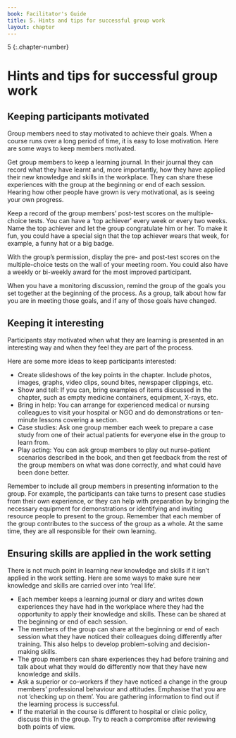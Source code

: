 ```yaml
---
book: Facilitator's Guide
title: 5. Hints and tips for successful group work
layout: chapter
---
```


5
{:.chapter-number}

# Hints and tips for successful group work

## Keeping participants motivated

Group members need to stay motivated to achieve their goals. When a course runs over a long period of time, it is easy to lose motivation. Here are some ways to keep members motivated.
 
Get group members to keep a learning journal. In their journal they can record what they have learnt and, more importantly, how they have applied their new knowledge and skills in the workplace. They can share these experiences with the group at the beginning or end of each session. Hearing how other people have grown is very motivational, as is seeing your own progress. 

Keep a record of the group members’ post-test scores on the multiple-choice tests. You can have a ‘top achiever’ every week or every two weeks. Name the top achiever and let the group congratulate him or her. To make it fun, you could have a special sign that the top achiever wears that week, for example, a funny hat or a big badge.

With the group’s permission, display the pre- and post-test scores on the multiple-choice tests on the wall of your meeting room. You could also have a weekly or bi-weekly award for the most improved participant.  

When you have a monitoring discussion, remind the group of the goals you set together at the beginning of the process. As a group, talk about how far you are in meeting those goals, and if any of those goals have changed. 

## Keeping it interesting

Participants stay motivated when what they are learning is presented in an interesting way and when they feel they are part of the process. 

Here are some more ideas to keep participants interested: 

* Create slideshows of the key points in the chapter. Include photos, images, graphs, video clips, sound bites, newspaper clippings, etc.
* Show and tell: If you can, bring examples of items discussed in the chapter, such as empty medicine containers, equipment, X-rays, etc.
* Bring in help: You can arrange for experienced medical or nursing colleagues to visit your hospital or NGO and do demonstrations or ten-minute lessons covering a section.
* Case studies: Ask one group member each week to prepare a case study from one of their actual patients for everyone else in the group to learn from.
* Play acting: You can ask group members to play out nurse–patient scenarios described in the book, and then get feedback from the rest of the group members on what was done 	correctly, and what could have been done better.
	
Remember to include all group members in presenting information to the group. For example, the participants can take turns to present case studies from their own experience, or they can help with preparation by bringing the necessary equipment for demonstrations or identifying and inviting resource people to present to the group. Remember that each member of the group contributes to the success of the group as a whole. At the same time, they are all responsible for their own learning.

## Ensuring skills are applied in the work setting

There is not much point in learning new knowledge and skills if it isn’t applied in the work setting. Here are some ways to make sure new knowledge and skills are carried over into ‘real life’. 

* Each member keeps a learning journal or diary and writes down experiences they have had in the workplace where they had the opportunity to apply their knowledge and skills. These can be shared at the beginning or end of each session. 
* The members of the group can share at the beginning or end of each session what they have noticed their colleagues doing differently after training. This also helps to develop problem-solving and decision-making skills.  
* The group members can share experiences they had before training and talk about what they would do differently now that they have new knowledge and skills. 
* Ask a superior or co-workers if they have noticed a change in the group members’ professional behaviour and attitudes. Emphasise that you are not ‘checking up on them’. You are gathering information to find out if the learning process is successful. 
* If the material in the course is different to hospital or clinic policy, discuss this in the group. Try to reach a compromise after reviewing both points of view. 
